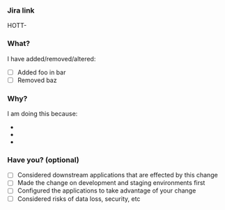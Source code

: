 ### Jira link

HOTT-<TODO>

### What?

I have added/removed/altered:

- [ ] Added foo in bar
- [ ] Removed baz

### Why?

I am doing this because:

-
-
-

### Have you? (optional)

- [ ] Considered downstream applications that are effected by this change
- [ ] Made the change on development and staging environments first
- [ ] Configured the applications to take advantage of your change
- [ ] Considered risks of data loss, security, etc

